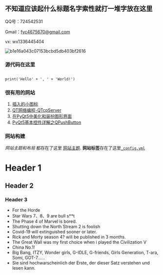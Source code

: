 ## 不知道应该起什么标题名字索性就打一堆字放在这里

<!-- You can use the [editor on GitHub](https://github.com/yuce-fu/fyc/edit/master/index.md) to maintain and preview the content for your website in Markdown files. -->

QQ号：724542531

Gmail：fyc4675670@gmail.com

vx: wx1336445404

![b1e16a043c07153bcbd5db403bf2616](https://user-images.githubusercontent.com/57116953/181678949-3c244635-948c-4854-9e15-fd5f6bc4c2e8.jpg)

### 源代码在这里

```markdown

print('Hello' + ', ' + 'World!')

```

### 很有用的网站

1. [插入的小图标](https://icons8.com/icons/material)
2. [QT网络编程-QTcpServer](https://zhuanlan.zhihu.com/p/35383811)
3. [在PyQt5中美化和装扮图形界面](https://zmister.com/archives/477.html)
4. [PyQt5基本控件详解之QPushButton](https://blog.csdn.net/jia666666/article/details/81513443)

### 网站构建

_网站主题和布局_ 都存在了这里 [网站主题](https://github.com/yuce-fu/fyc/settings/pages).  **网站标签**存在了这里[`_config.yml`](https://github.com/yuce-fu/fyc/blob/master/_config.yml)



# Header 1
## Header 2
### Header 3

- For the Horde
- Star Wars 7、8、9 are bull s**t
- The Phase 4 of Marvel is bored.
- Shutting down the North Stream 2 is foolish
- Covid-19 will extinguished sooner or later. 
- Rick and Morty season 4? will be published in 3 months.
- The Great Wall was my first choice when i played the Civilization V
- China No.1!
- Big Bang, ITZY, Wonder girls, G-IDLE, G-friends, Girls Generation, T-ara, Somi, GOT-7......
- Sie sind hochwarscheinlich der Erste, der dieser Satz verstehen und lesen kann.

